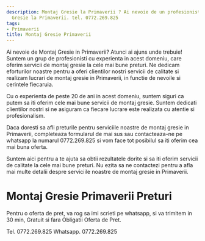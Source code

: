 ```yaml
---
description: Montaj Gresie la Primaverii ? Ai nevoie de un profesionist in Montaj
  Gresie la Primaverii. tel. 0772.269.825
tags:
- Primaverii
title: Montaj Gresie Primaverii
---
```



Ai nevoie de Montaj Gresie in Primaverii? Atunci ai ajuns unde trebuie! Suntem un grup de profesionisti cu experienta in acest domeniu, care oferim servicii de montaj gresie la cele mai bune preturi. Ne dedicam eforturilor noastre pentru a oferi clientilor nostri servicii de calitate si realizam lucrari de montaj gresie in Primaverii, in functie de nevoile si cerintele fiecaruia. 

Cu o experienta de peste 20 de ani in acest domeniu, suntem siguri ca putem sa iti oferim cele mai bune servicii de montaj gresie. Suntem dedicati clientilor nostri si ne asiguram ca fiecare lucrare este realizata cu atentie si profesionalism. 

Daca doresti sa afli preturile pentru serviciile noastre de montaj gresie in Primaverii, completeaza formularul de mai sus sau contacteaza-ne pe whatsapp la numarul 0772.269.825 si vom face tot posibilul sa iti oferim cea mai buna oferta. 

Suntem aici pentru a te ajuta sa obtii rezultatele dorite si sa iti oferim servicii de calitate la cele mai bune preturi. Nu ezita sa ne contactezi pentru a afla mai multe detalii despre serviciile noastre de montaj gresie in Primaverii.

# Montaj Gresie Primaverii Preturi
Pentru o oferta de pret, va rog sa imi scrieti pe whatsapp, si va trimitem in 30 min, Gratuit si fara Obligatii Oferta de Pret.

Tel. 0772.269.825
Whatsapp. 0772.269.825
